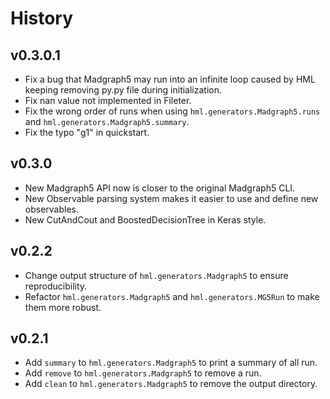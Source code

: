 # History

## v0.3.0.1
- Fix a bug that Madgraph5 may run into an infinite loop caused by HML keeping
  removing py.py file during initialization.
- Fix nan value not implemented in Fileter.
- Fix the wrong order of runs when using `hml.generators.Madgraph5.runs` and
  `hml.generators.Madgraph5.summary`.
- Fix the typo "g1" in quickstart.

## v0.3.0
- New Madgraph5 API now is closer to the original Madgraph5 CLI.
- New Observable parsing system makes it easier to use and define new observables.
- New CutAndCout and BoostedDecisionTree in Keras style.

## v0.2.2
- Change output structure of `hml.generators.Madgraph5` to ensure reproducibility.
- Refactor `hml.generators.Madgraph5` and `hml.generators.MG5Run` to make
  them more robust.
## v0.2.1
- Add `summary` to `hml.generators.Madgraph5` to print a summary of all run.
- Add `remove` to `hml.generators.Madgraph5` to remove a run.
- Add `clean` to `hml.generators.Madgraph5` to remove the output directory.